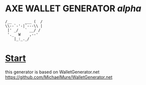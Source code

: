 # AXE WALLET GENERATOR _alpha_
```
/__      ___ (  /     
\\--`-'-|`---\\ | 
 |' _/   ` __/ /
 '._  W    ,--'      
    |_:_._/
```

# [Start](https://axerunners.github.io/axe-wallet-generator)

this generator is based on WalletGenerator.net https://github.com/MichaelMure/WalletGenerator.net
